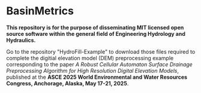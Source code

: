 # BasinMetrics

**This repository is for the purpose of disseminating MIT licensed open source software within
the general field of Engineering Hydrology and Hydraulics.**

Go to the repository "HydroFill-Example" to download those files required to complete the digitial elevation model (DEM) preprocessing example corresponding to the paper *A Robust Cellular Automaton Surface Drainage Preprocessing Algorithm for High Resolution Digital Elevation Models*, published at the **ASCE 2025 World Environmental and Water Resources Congress, Anchorage, Alaska, May 17-21, 2025**.
